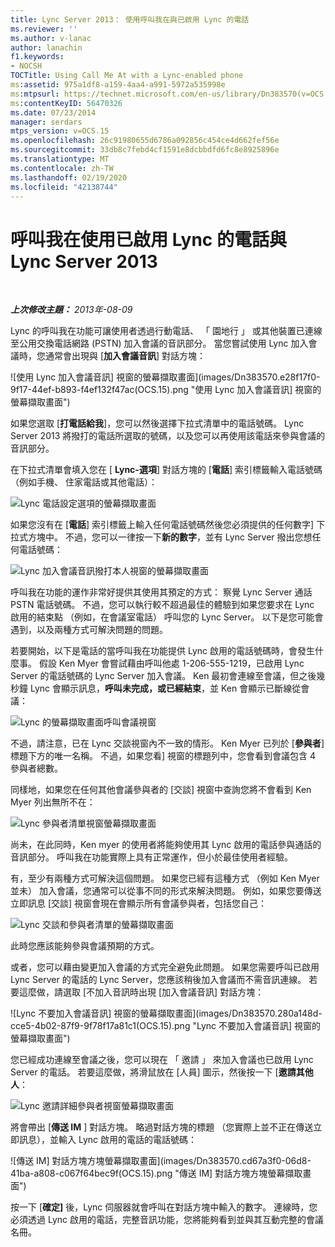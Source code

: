 ```yaml
---
title: Lync Server 2013： 使用呼叫我在與已啟用 Lync 的電話
ms.reviewer: ''
ms.author: v-lanac
author: lanachin
f1.keywords:
- NOCSH
TOCTitle: Using Call Me At with a Lync-enabled phone
ms:assetid: 975a1df8-a159-4aa4-a991-5972a535998e
ms:mtpsurl: https://technet.microsoft.com/en-us/library/Dn383570(v=OCS.15)
ms:contentKeyID: 56470326
ms.date: 07/23/2014
manager: serdars
mtps_version: v=OCS.15
ms.openlocfilehash: 26c91980655d6786a092856c454ce4d662fef56e
ms.sourcegitcommit: 33db8c7febd4cf1591e8dcbbdfd6fc8e8925896e
ms.translationtype: MT
ms.contentlocale: zh-TW
ms.lasthandoff: 02/19/2020
ms.locfileid: "42138744"
---
```

<div data-xmlns="http://www.w3.org/1999/xhtml">

<div class="topic" data-xmlns="http://www.w3.org/1999/xhtml" data-msxsl="urn:schemas-microsoft-com:xslt" data-cs="http://msdn.microsoft.com/">

<div data-asp="https://msdn2.microsoft.com/asp">

# <a name="using-call-me-at-with-a-lync-enabled-phone-and-lync-server-2013"></a>呼叫我在使用已啟用 Lync 的電話與 Lync Server 2013

</div>

<div id="mainSection">

<div id="mainBody">

<span> </span>

_**上次修改主題：** 2013年-08-09_

Lync 的呼叫我在功能可讓使用者透過行動電話、 「 園地行 」 或其他裝置已連線至公用交換電話網路 (PSTN) 加入會議的音訊部分。 當您嘗試使用 Lync 加入會議時，您通常會出現與 [**加入會議音訊**] 對話方塊：

![使用 Lync 加入會議音訊] 視窗的螢幕擷取畫面](images/Dn383570.e28f17f0-9f17-44ef-b893-f4ef132f47ac(OCS.15).png "使用 Lync 加入會議音訊] 視窗的螢幕擷取畫面")

如果您選取 [**打電話給我**]，您可以然後選擇下拉式清單中的電話號碼。 Lync Server 2013 將撥打的電話所選取的號碼，以及您可以再使用該電話來參與會議的音訊部分。

在下拉式清單會填入您在 [ **Lync-選項**] 對話方塊的 [**電話**] 索引標籤輸入電話號碼 （例如手機、 住家電話或其他電話）：

![Lync 電話設定選項的螢幕擷取畫面](images/Dn383570.03d2f25d-49e2-47b4-b1e9-b1614fc0c11c(OCS.15).png "Lync 電話設定選項的螢幕擷取畫面")

如果您沒有在 [**電話**] 索引標籤上輸入任何電話號碼然後您必須提供的任何數字] 下拉式方塊中。 不過，您可以一律按一下**新的數字**，並有 Lync Server 撥出您想任何電話號碼：

![Lync 加入會議音訊撥打本人視窗的螢幕擷取畫面](images/Dn383570.27f2ac7a-cc1c-465c-b145-202ad03af4f2(OCS.15).png "Lync 加入會議音訊撥打本人視窗的螢幕擷取畫面")

呼叫我在功能的運作非常好提供其使用其預定的方式： 察覺 Lync Server 通話 PSTN 電話號碼。 不過，您可以執行較不超過最佳的體驗到如果您要求在 Lync 啟用的結束點 （例如，在會議室電話） 呼叫您的 Lync Server。 以下是您可能會遇到，以及兩種方式可解決問題的問題。

若要開始，以下是電話的當呼叫我在功能提供 Lync 啟用的電話號碼時，會發生什麼事。 假設 Ken Myer 會嘗試藉由呼叫他處 1-206-555-1219，已啟用 Lync Server 的電話號碼的 Lync Server 加入會議。 Ken 最初會連線至會議，但之後幾秒鐘 Lync 會顯示訊息，**呼叫未完成，或已經結束**，並 Ken 會顯示已斷線從會議：

![Lync 的螢幕擷取畫面呼叫會議視窗](images/Dn383570.c2a81727-8751-41b5-946a-03a1b75b9d95(OCS.15).png "Lync 的螢幕擷取畫面呼叫會議視窗")

不過，請注意，已在 Lync 交談視窗內不一致的情形。 Ken Myer 已列於 [**參與者**] 標題下方的唯一名稱。 不過，如果您看] 視窗的標題列中，您會看到會議包含 4 參與者總數。

同樣地，如果您在任何其他會議參與者的 [交談] 視窗中查詢您將不會看到 Ken Myer 列出無所不在：

![Lync 參與者清單視窗螢幕擷取畫面](images/Dn383570.fa5990cf-2694-402c-ac06-946aa66b6837(OCS.15).png "Lync 參與者清單視窗螢幕擷取畫面")

尚未，在此同時，Ken myer 的使用者將能夠使用其 Lync 啟用的電話參與通話的音訊部分。 呼叫我在功能實際上具有正常運作，但小於最佳使用者經驗。

有，至少有兩種方式可解決這個問題。 如果您已經有這種方式 （例如 Ken Myer 並未） 加入會議，您通常可以從事不同的形式來解決問題。 例如，如果您要傳送立即訊息 [交談] 視窗會現在會顯示所有會議參與者，包括您自己：

![Lync 交談和參與者清單的螢幕擷取畫面](images/Dn383570.9b5ff6d6-9f73-467c-99a7-ef3aa8bd7e7a(OCS.15).png "Lync 交談和參與者清單的螢幕擷取畫面")

此時您應該能夠參與會議預期的方式。

或者，您可以藉由變更加入會議的方式完全避免此問題。 如果您需要呼叫已啟用 Lync Server 的電話的 Lync Server，您應該稍後加入會議而不需音訊連線。 若要這麼做，請選取 [不加入音訊時出現 [加入會議音訊] 對話方塊：

![Lync 不要加入會議音訊] 視窗的螢幕擷取畫面](images/Dn383570.280a148d-cce5-4b02-87f9-9f78f17a81c1(OCS.15).png "Lync 不要加入會議音訊] 視窗的螢幕擷取畫面")

您已經成功連線至會議之後，您可以現在 「 邀請 」 來加入會議也已啟用 Lync Server 的電話。 若要這麼做，將滑鼠放在 [人員] 圖示，然後按一下 [**邀請其他人**：

![Lync 邀請詳細參與者視窗螢幕擷取畫面](images/Dn383570.69b81b29-d1d2-4ed3-acb6-e37dd18e3d86(OCS.15).png "Lync 邀請詳細參與者視窗螢幕擷取畫面")

將會帶出 [**傳送 IM** ] 對話方塊。 略過對話方塊的標題 （您實際上並不正在傳送立即訊息），並輸入 Lync 啟用的電話的電話號碼：

![傳送 IM] 對話方塊方塊螢幕擷取畫面](images/Dn383570.cd67a3f0-06d8-41ba-a808-c067f64bec9f(OCS.15).png "傳送 IM] 對話方塊方塊螢幕擷取畫面")

按一下 [**確定]** 後，Lync 伺服器就會呼叫在對話方塊中輸入的數字。 連線時，您必須透過 Lync 啟用的電話，完整音訊功能，您將能夠看到並與其互動完整的會議名冊。

</div>

<span> </span>

</div>

</div>

</div>

